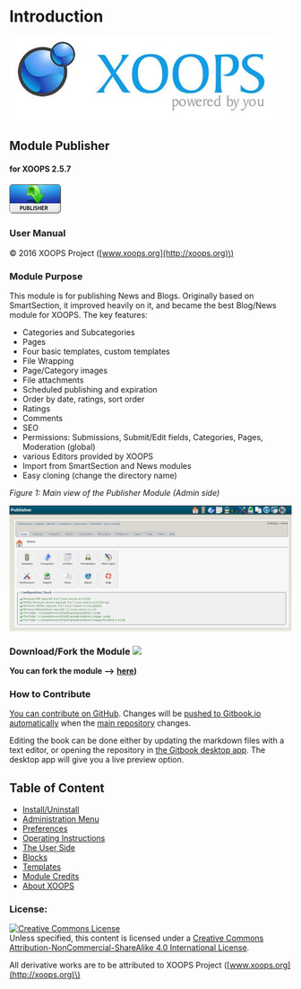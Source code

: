 # Introduction

![logoXoops.jpg](.gitbook/assets/logoxoops.jpg)

## Module Publisher

#### for XOOPS 2.5.7

![logoModule.png](.gitbook/assets/logomodule.png)

### User Manual

© 2016 XOOPS Project \([www.xoops.org](http://xoops.org)\)

### Module Purpose

This module is for publishing News and Blogs. Originally based on SmartSection, it improved heavily on it, and became the best Blog/News module for XOOPS. The key features:

* Categories and Subcategories
* Pages
* Four basic templates, custom templates
* File Wrapping
* Page/Category images
* File attachments
* Scheduled publishing and expiration
* Order by date, ratings, sort order
* Ratings
* Comments
* SEO
* Permissions: Submissions, Submit/Edit fields, Categories, Pages, Moderation \(global\)
* various Editors provided by XOOPS
* Import from SmartSection and News modules
* Easy cloning \(change the directory name\)

 _Figure 1: Main view of the Publisher Module \(Admin side\)_

![image001.jpg](.gitbook/assets/image001.jpg)

### Download/Fork the Module ![](http://xoops.org/images/forkit.png)

**You can fork the module --&gt;** [**here**](https://github.com/XoopsModules25x/publisher)**\)**

### How to Contribute

[You can contribute on GitHub](https://github.com/XoopsDocs/publisher-tutorial). Changes will be [pushed to Gitbook.io automatically](https://www.gitbook.com/book/xoops/publisher-tutorial/activity) when the [main repository](https://github.com/XoopsDocs/publisher-tutorial) changes.

Editing the book can be done either by updating the markdown files with a text editor, or opening the repository in [the Gitbook desktop app](https://github.com/GitbookIO/editor/blob/master/README.md). The desktop app will give you a live preview option.

## Table of Content

* [Install/Uninstall](1.0-install-uninstall.md)
* [Administration Menu](2.0-administration-menu.md)
* [Preferences](3.0-preferences.md)
* [Operating Instructions](4.0-operating-instructions/)
* [The User Side](the-user-side.md)
* [Blocks](blocks.md)
* [Templates](templates.md)
* [Module Credits](module-credits.md)
* [About XOOPS](https://github.com/xoops/publisher-tutorial/tree/87d7854c40958150b85c3c237b4a30e3a0c3d0a2/en/book/8other.md)

### License:

[![Creative Commons License](https://i.creativecommons.org/l/by-nc-sa/4.0/88x31.png)](http://creativecommons.org/licenses/by-nc-sa/4.0/)  
Unless specified, this content is licensed under a [Creative Commons Attribution-NonCommercial-ShareAlike 4.0 International License](http://creativecommons.org/licenses/by-nc-sa/4.0/).

All derivative works are to be attributed to XOOPS Project \([www.xoops.org](http://xoops.org)\)

